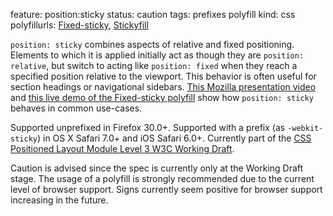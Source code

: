 feature: position:sticky
status: caution
tags: prefixes polyfill
kind: css
polyfillurls: [Fixed-sticky](https://github.com/filamentgroup/fixed-sticky), [Stickyfill](https://github.com/wilddeer/stickyfill)

`position: sticky` combines aspects of relative and fixed positioning. Elements to which it is applied initially act as though they are `position: relative`, but switch to acting like `position: fixed` when they reach a specified position relative to the viewport. This behavior is often useful for section headings or navigational sidebars. [This Mozilla presentation video](https://air.mozilla.org/intern-presentation-ford/) and [this live demo of the Fixed-sticky polyfill](http://filamentgroup.github.io/fixed-sticky/demos/demo.html) show how `position: sticky` behaves in common use-cases.

Supported unprefixed in Firefox 30.0+. Supported with a prefix (as `-webkit-sticky`) in OS X Safari 7.0+ and iOS Safari 6.0+. Currently part of the [CSS Positioned Layout Module Level 3 W3C Working Draft](http://dev.w3.org/csswg/css-position-3/).

Caution is advised since the spec is currently only at the Working Draft stage. The usage of a polyfill is strongly recommended due to the current level of browser support. Signs currently seem positive for browser support increasing in the future.

